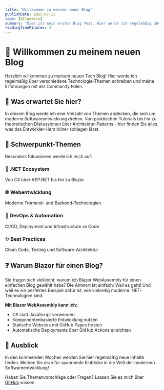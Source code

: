 ```yaml
---
title: "Willkommen zu meinem neuen Blog"
publishDate: 2025-07-13
tags: [Allgemein]
summary: "Dies ist mein erster Blog Post. Hier werde ich regelmäßig über verschiedene Technologie-Themen schreiben, meine Erfahrungen teilen und interessante Projekte vorstellen."
readingTimeMinutes: 3
---
```


# 🎉 Willkommen zu meinem neuen Blog

Herzlich willkommen zu meinem neuen Tech Blog! Hier werde ich regelmäßig über verschiedene Technologie-Themen schreiben und meine Erfahrungen mit der Community teilen.

## 🎯 Was erwartet Sie hier?

In diesem Blog werde ich eine Vielzahl von Themen abdecken, die sich um moderne Softwareentwicklung drehen. Von praktischen Tutorials bis hin zu theoretischen Diskussionen über Architektur-Patterns - hier finden Sie alles, was das Entwickler-Herz höher schlagen lässt.

## 🔧 Schwerpunkt-Themen

Besonders fokussieren werde ich mich auf:

### 🔷 .NET Ecosystem
Von C# über ASP.NET bis hin zu Blazor

### 🌐 Webentwicklung
Moderne Frontend- und Backend-Technologien

### 🚀 DevOps & Automation
CI/CD, Deployment und Infrastructure as Code

### ✨ Best Practices
Clean Code, Testing und Software-Architektur

## ❓ Warum Blazor für einen Blog?

Sie fragen sich vielleicht, warum ich Blazor WebAssembly für einen einfachen Blog gewählt habe? Die Antwort ist einfach: Weil es geht! Und weil es ein perfektes Beispiel dafür ist, wie vielseitig moderne .NET-Technologien sind.

**Mit Blazor WebAssembly kann ich:**
- C# statt JavaScript verwenden
- Komponentenbasierte Entwicklung nutzen
- Statische Websites mit GitHub Pages hosten
- Automatische Deployments über GitHub Actions einrichten

## 🔮 Ausblick

In den kommenden Wochen werden Sie hier regelmäßig neue Inhalte finden. Bleiben Sie dran für spannende Einblicke in die Welt der modernen Softwareentwicklung!

Haben Sie Themenvorschläge oder Fragen? Lassen Sie es mich über [GitHub](https://github.com/stefannikolei) wissen.